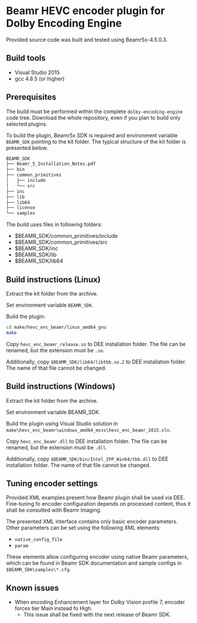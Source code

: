 # Beamr HEVC encoder plugin for Dolby Encoding Engine

Provided source code was built and tested using Beamr5x-4.5.0.3.

## Build tools

- Visual Studio 2015
- gcc 4.8.5 (or higher)

## Prerequisites

The build must be performed within the complete `dolby-encoding-engine` code tree. Download the whole repository, even if you plan to build only selected plugins.

To build the plugin, Beamr5x SDK is required and environment variable `BEAMR_SDK` pointing to the kit folder.
The typical structure of the kit folder is presented below.

```bash
BEAMR_SDK
├── Beamr_5_Installation_Notes.pdf
├── bin
├── common_primitives
│   ├── include
│   └── src
├── inc
├── lib
├── lib64
├── license
└── samples
```

The build uses files in following folders:

- $BEAMR_SDK/common_primitives/include
- $BEAMR_SDK/common_primitives/src
- $BEAMR_SDK/inc
- $BEAMR_SDK/lib
- $BEAMR_SDK/lib64

## Build instructions (Linux)

Extract the kit folder from the archive.

Set environment variable `BEAMR_SDK`.

Build the plugin:

```bash
cd make/hevc_enc_beamr/linux_amd64_gnu
make
```

Copy `hevc_enc_beamr_release.so` to DEE installation folder. The file can be renamed, but the extension must be `.so`.

Additionally, copy `$BEAMR_SDK/lib64/libtbb.so.2` to DEE installation folder. The name of that file cannot be changed.

## Build instructions (Windows)

Extract the kit folder from the archive.

Set environment variable BEAMR_SDK.

Build the plugin using Visual Studio solution in `make\hevc_enc_beamr\windows_amd64_msvs\hevc_enc_beamr_2015.sln`.

Copy `hevc_enc_beamr.dll` to DEE installation folder. The file can be renamed, but the extension must be `.dll`.

Additionally, copy `$BEAMR_SDK/bin/Intel_IPP_Win64/tbb.dll` to DEE installation folder. The name of that file cannot be changed.

## Tuning encoder settings

Provided XML examples present how Beamr plugin shall be used via DEE.
Fine-tuning fo encoder configuration depends on processed content, thus it shall be consulted with Beamr Imaging.

The presented XML interface contains only basic encoder parameters. Other parameters can be set using the following XML elements:

- `native_config_file`
- `param`

These elements allow configuring encoder using native Beamr parameters, which can be found in Beamr SDK documentation and sample configs in `$BEAMR_SDK\samples\*.cfg`.

## Known issues

- When encoding Enhancement layer for Dolby Vision profile 7, encoder forces tier Main instead fo High.
  - This issue shall be fixed with the next release of Beamr SDK.

